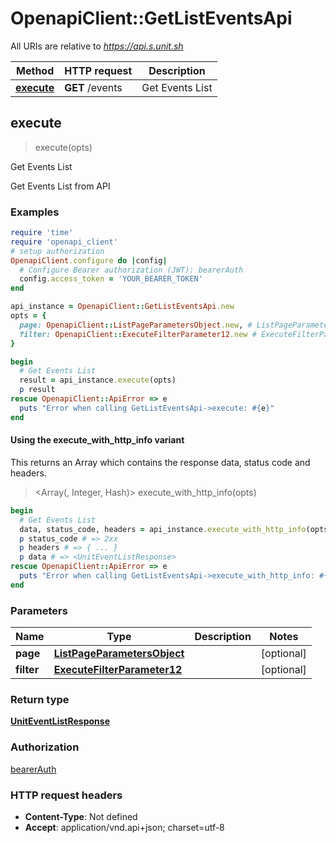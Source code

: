 # OpenapiClient::GetListEventsApi

All URIs are relative to *https://api.s.unit.sh*

| Method | HTTP request | Description |
| ------ | ------------ | ----------- |
| [**execute**](GetListEventsApi.md#execute) | **GET** /events | Get Events List |


## execute

> <UnitEventListResponse> execute(opts)

Get Events List

Get Events List from API 

### Examples

```ruby
require 'time'
require 'openapi_client'
# setup authorization
OpenapiClient.configure do |config|
  # Configure Bearer authorization (JWT): bearerAuth
  config.access_token = 'YOUR_BEARER_TOKEN'
end

api_instance = OpenapiClient::GetListEventsApi.new
opts = {
  page: OpenapiClient::ListPageParametersObject.new, # ListPageParametersObject | 
  filter: OpenapiClient::ExecuteFilterParameter12.new # ExecuteFilterParameter12 | 
}

begin
  # Get Events List
  result = api_instance.execute(opts)
  p result
rescue OpenapiClient::ApiError => e
  puts "Error when calling GetListEventsApi->execute: #{e}"
end
```

#### Using the execute_with_http_info variant

This returns an Array which contains the response data, status code and headers.

> <Array(<UnitEventListResponse>, Integer, Hash)> execute_with_http_info(opts)

```ruby
begin
  # Get Events List
  data, status_code, headers = api_instance.execute_with_http_info(opts)
  p status_code # => 2xx
  p headers # => { ... }
  p data # => <UnitEventListResponse>
rescue OpenapiClient::ApiError => e
  puts "Error when calling GetListEventsApi->execute_with_http_info: #{e}"
end
```

### Parameters

| Name | Type | Description | Notes |
| ---- | ---- | ----------- | ----- |
| **page** | [**ListPageParametersObject**](.md) |  | [optional] |
| **filter** | [**ExecuteFilterParameter12**](.md) |  | [optional] |

### Return type

[**UnitEventListResponse**](UnitEventListResponse.md)

### Authorization

[bearerAuth](../README.md#bearerAuth)

### HTTP request headers

- **Content-Type**: Not defined
- **Accept**: application/vnd.api+json; charset=utf-8

